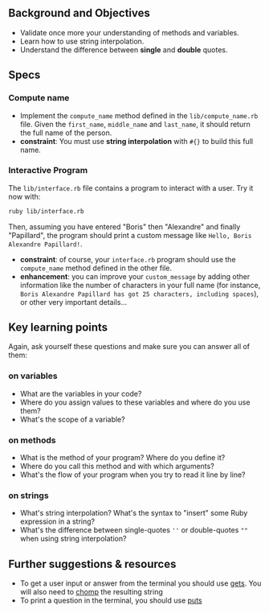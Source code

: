 ## Background and Objectives

- Validate once more your understanding of methods and variables.
- Learn how to use string interpolation.
- Understand the difference between **single** and **double** quotes.

## Specs

### Compute name

- Implement the `compute_name` method defined in the `lib/compute_name.rb` file. Given the `first_name`, `middle_name` and `last_name`, it should return the full name of the person.
- **constraint**: You must use **string interpolation** with `#{}` to build this full name.

### Interactive Program

The `lib/interface.rb` file contains a program to interact with a user. Try it now with:

```bash
ruby lib/interface.rb
```

Then, assuming you have entered "Boris" then "Alexandre" and finally "Papillard", the program should print a custom message like `Hello, Boris Alexandre Papillard!`.

* **constraint**: of course, your `interface.rb` program should use the `compute_name` method defined in the other file.
* **enhancement**: you can improve your `custom_message` by adding other information like the number of characters in your full name (for instance, `Boris Alexandre Papillard has got 25 characters, including spaces`), or other very important details...

## Key learning points

Again, ask yourself these questions and make sure you can answer all of them:

### on variables

* What are the variables in your code?
* Where do you assign values to these variables and where do you use them?
* What's the scope of a variable?

### on methods

* What is the method of your program? Where do you define it?
* Where do you call this method and with which arguments?
* What's the flow of your program when you try to read it line by line?

### on strings

* What's string interpolation? What's the syntax to "insert" some Ruby expression in a string?
* What's the difference between single-quotes `''` or double-quotes `""` when using string interpolation?

## Further suggestions & resources

* To get a user input or answer from the terminal you should use [gets](http://www.ruby-doc.org/docs/Tutorial/part_02/user_input.html). You will also need to [chomp](https://ruby-doc.org/core-2.5.3/String.html#method-i-chomp) the resulting string
* To print a question in the terminal, you should use [puts](http://www.ruby-doc.org/core-2.5.3/IO.html#method-i-puts)
